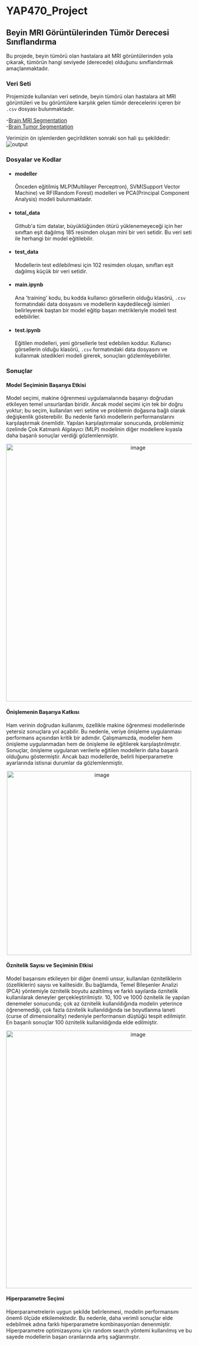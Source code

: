 # YAP470_Project
## Beyin MRI Görüntülerinden Tümör Derecesi Sınıflandırma

Bu projede, beyin tümörü olan hastalara ait MRI görüntülerinden yola çıkarak, tümörün hangi seviyede (derecede) olduğunu sınıflandırmak amaçlanmaktadır.

### Veri Seti

Projemizde kullanılan veri setinde, beyin tümörü olan hastalara ait MRI görüntüleri ve bu görüntülere karşılık gelen tümör derecelerini içeren bir `.csv` dosyası bulunmaktadır.

-[Brain MRI Segmentation](https://www.kaggle.com/datasets/mateuszbuda/lgg-mri-segmentation)  
-[Brain Tumor Segmentation](https://www.kaggle.com/datasets/nikhilroxtomar/brain-tumor-segmentation)

Verimizin ön işlemlerden geçirildikten sonraki son hali şu şekildedir:
![output](https://github.com/user-attachments/assets/8d97c2aa-a44e-4717-9a1a-fedd54c82de7)

### Dosyalar ve Kodlar
- #### modeller
  Önceden eğitilmiş MLP(Multilayer Perceptron), SVM(Support Vector Machine) ve RF(Random Forest) modelleri ve PCA(Principal Component Analysis) modeli bulunmaktadır.

- #### total_data
  Github'a tüm datalar, büyüklüğünden ötürü yüklenemeyeceği için her sınıftan eşit dağılmış 185 resimden oluşan mini bir veri setidir. Bu veri seti ile herhangi bir model eğitilebilir.

- #### test_data
  Modellerin test edilebilmesi için 102 resimden oluşan, sınıfları eşit dağılmış küçük bir veri setidir.

- #### main.ipynb
  Ana 'training' kodu, bu kodda kullanıcı görsellerin olduğu klasörü, `.csv` formatındaki data dosyasını ve modellerin kaydedileceği isimleri belirleyerek baştan bir model eğitip başarı metrikleriyle modeli test edebilirler. 

- #### test.ipynb
  Eğitilen modelleri, yeni görsellerle test edebilen koddur. Kullanıcı görsellerin olduğu klasörü, `.csv` formatındaki data dosyasını ve kullanmak istedikleri modeli girerek, sonuçları gözlemleyebilirler.



### Sonuçlar
#### Model Seçiminin Başarıya Etkisi
Model seçimi, makine öğrenmesi uygulamalarında başarıyı doğrudan etkileyen temel unsurlardan biridir. Ancak model seçimi için tek bir doğru yoktur; bu seçim, kullanılan veri setine ve problemin doğasına bağlı olarak değişkenlik gösterebilir. Bu nedenle farklı modellerin performanslarını karşılaştırmak önemlidir. Yapılan karşılaştırmalar sonucunda, problemimiz özelinde Çok Katmanlı Algılayıcı (MLP) modelinin diğer modellere kıyasla daha başarılı sonuçlar verdiği gözlemlenmiştir.

<p align="center">
  <img src="https://github.com/user-attachments/assets/3e0cb4e1-52f9-493e-a0de-a38e2f0b2145" alt="image" width="700"/>
</p>


#### Önişlemenin Başarıya Katkısı
Ham verinin doğrudan kullanımı, özellikle makine öğrenmesi modellerinde yetersiz sonuçlara yol açabilir. Bu nedenle, veriye önişleme uygulanması performans açısından kritik bir adımdır. Çalışmamızda, modeller hem önişleme uygulanmadan hem de önişleme ile eğitilerek karşılaştırılmıştır. Sonuçlar, önişleme uygulanan verilerle eğitilen modellerin daha başarılı olduğunu göstermiştir. Ancak bazı modellerde, belirli hiperparametre ayarlarında istisnai durumlar da gözlemlenmiştir.

<p align="center">
  <img src="https://github.com/user-attachments/assets/36ed520a-de29-4f96-a7c5-a05869104317" alt="image" width="500"/>
</p>

#### Öznitelik Sayısı ve Seçiminin Etkisi
Model başarısını etkileyen bir diğer önemli unsur, kullanılan özniteliklerin (özelliklerin) sayısı ve kalitesidir. Bu bağlamda, Temel Bileşenler Analizi (PCA) yöntemiyle öznitelik boyutu azaltılmış ve farklı sayılarda öznitelik kullanılarak deneyler gerçekleştirilmiştir. 10, 100 ve 1000 öznitelik ile yapılan denemeler sonucunda; çok az öznitelik kullanıldığında modelin yeterince öğrenemediği, çok fazla öznitelik kullanıldığında ise boyutlanma laneti (curse of dimensionality) nedeniyle performansın düştüğü tespit edilmiştir. En başarılı sonuçlar 100 öznitelik kullanıldığında elde edilmiştir.

<p align="center">
  <img src="https://github.com/user-attachments/assets/f00e61d0-12e0-4c08-9867-f1cf46cd1de6" alt="image" width="700"/>
</p>


#### Hiperparametre Seçimi
Hiperparametrelerin uygun şekilde belirlenmesi, modelin performansını önemli ölçüde etkilemektedir. Bu nedenle, daha verimli sonuçlar elde edebilmek adına farklı hiperparametre kombinasyonları denenmiştir. Hiperparametre optimizasyonu için random search yöntemi kullanılmış ve bu sayede modellerin başarı oranlarında artış sağlanmıştır.
